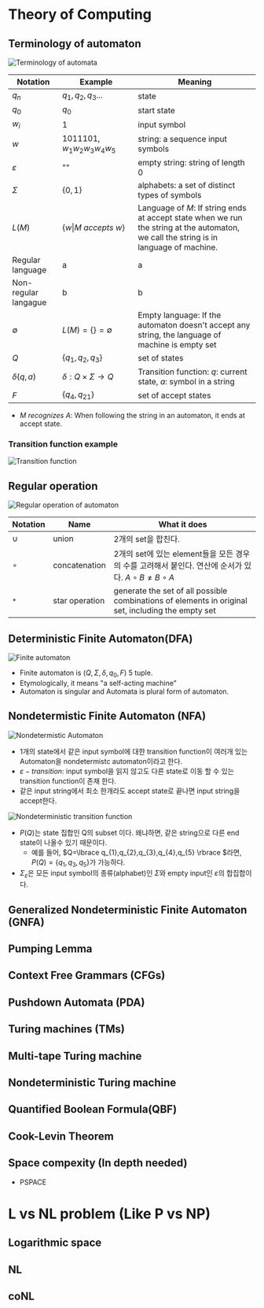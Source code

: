 # Theory of Computing

## Terminology of automaton
![Terminology of automata](./image/Terminology%20of%20automata.png)

|Notation|Example|Meaning|
|-------|---|---|
|$q_n$|$q_1,q_2,q_3...$|state|
|$q_0$|$q_0$|start state|
|$w_i$|1|input symbol|
|$w$|1011101, $w_1w_2w_3w_4w_5$|string: a sequence input symbols|
|$\varepsilon$|""|empty string: string of length 0|
|$\Sigma$|$\{0,1\}$|alphabets: a set of distinct types of symbols|
|$L(M)$|$\lbrace w \|M\ accepts\ w \rbrace$|Language of $M$: If string ends at accept state when we run the string at the automaton, we call the string is in language of machine.|
|Regular language|a|a|
|Non-regular langague|b|b|
|$\emptyset$|$L(M)=\lbrace \rbrace =\emptyset$|Empty language: If the automaton doesn't accept any string, the language of machine is empty set|
|$Q$|$\lbrace q_1,q_2,q_3\rbrace$|set of states|
|$\delta(q,a)$|$\delta:Q\times \Sigma \rightarrow Q$|Transition function: $q$: current state, $a$: symbol in a string|
|$F$|$\lbrace q_4,q_{21} \rbrace$|set of accept states|

* $M\ recognizes\ A$: When following the string in an automaton, it ends at accept state.

### Transition function example
![Transition function](./image/Transition%20function.png)

## Regular operation
![Regular operation of automaton](./image/Regular%20operation%20of%20automaton.png)

|Notation|Name|What it does|
|----|---|-----|
|$\cup$|union|2개의 set을 합친다.|
|$∘$|concatenation|2개의 set에 있는 element들을 모든 경우의 수를 고려해서 붙인다. 연산에 순서가 있다. $A∘B \neq B∘A$|
|$^*$|star operation|generate the set of all possible combinations of elements in original set, including the empty set|


## Deterministic Finite Automaton(DFA)
![Finite automaton](./image/Finite%20automaton.png)
* Finite automaton is $(Q,\Sigma,\delta,q_0,F)$ 5 tuple.
* Etymologically, it means "a self-acting machine"
* Automaton is singular and Automata is plural form of automaton.

## Nondetermistic Finite Automaton (NFA)
![Nondetermistic Automaton](./image/Nondetermistic%20Automaton.png)
* 1개의 state에서 같은 input symbol에 대한 transition function이 여러개 있는 Automaton을 nondetermistc automaton이라고 한다.
* $\varepsilon-transition$: input symbol을 읽지 않고도 다른 state로 이동 할 수 있는 transition function이 존재 한다.
* 같은 input string에서 최소 한개라도 accept state로 끝나면 input string을 accept한다.

![Nondeterministic transition function](./image/Nondeterministic%20transition%20function.png)
* $P(Q)$는 state 집합인 Q의 subset 이다. 왜냐하면, 같은 string으로 다른 end state이 나올수 있기 때문이다.
    * 예를 들어, $Q=\lbrace q_{1},q_{2},q_{3},q_{4},q_{5} \rbrace $라면, $P(Q)=\{q_{1},q_{3},q_{5}\}$가 가능하다.
* $\Sigma_{\varepsilon}$은 모든 input symbol의 종류(alphabet)인 $\Sigma$와 empty input인 $\varepsilon$의 합집합이다.

## Generalized Nondeterministic Finite Automaton (GNFA)



## Pumping Lemma



## Context Free Grammars (CFGs)

## Pushdown Automata (PDA)

## Turing machines (TMs)

## Multi-tape Turing machine

## Nondeterministic Turing machine

## Quantified Boolean Formula(QBF)

## Cook-Levin Theorem

## Space compexity (In depth needed)
* PSPACE




# L vs NL problem (Like P vs NP)
## Logarithmic space


## NL

## coNL